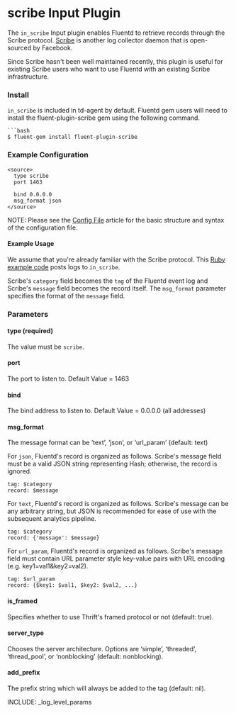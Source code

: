 # scribe Input Plugin

The `in_scribe` Input plugin enables Fluentd to retrieve records through the Scribe protocol. [Scribe](https://github.com/facebook/scribe) is another log collector daemon that is open-sourced by Facebook.

Since Scribe hasn't been well maintained recently, this plugin is useful for existing Scribe users who want to use Fluentd with an existing Scribe infrastructure.

### Install

`in_scribe` is included in td-agent by default. Fluentd gem users will need to install the fluent-plugin-scribe gem using the following command.

    ```bash
    $ fluent-gem install fluent-plugin-scribe

### Example Configuration

    
    <source>
      type scribe
      port 1463

      bind 0.0.0.0
      msg_format json
    </source>

NOTE: Please see the <a href="config-file">Config File</a> article for the basic structure and syntax of the configuration file.

#### Example Usage

We assume that you're already familiar with the Scribe protocol. This [Ruby example code](https://github.com/fluent/fluent-plugin-scribe/blob/master/bin/fluent-scribe-remote) posts logs to `in_scribe`.

Scribe's `category` field becomes the `tag` of the Fluentd event log and Scribe's `message` field becomes the record itself. The `msg_format` parameter specifies the format of the `message` field.

### Parameters

#### type (required)
The value must be `scribe`.

#### port
The port to listen to. Default Value = 1463

#### bind
The bind address to listen to. Default Value = 0.0.0.0 (all addresses)

#### msg_format

The message format can be ‘text’, ‘json’, or ‘url_param’ (default: text)

For `json`, Fluentd's record is organized as follows. Scribe's message field must be a valid JSON string representing Hash; otherwise, the record is ignored.

    tag: $category
    record: $message

For `text`, Fluentd's record is organized as follows. Scribe's message can be any arbitrary string, but JSON is recommended for ease of use with the subsequent analytics pipeline.

    tag: $category
    record: {'message': $message}

For `url_param`, Fluentd's record is organized as follows. Scribe's message field must contain URL parameter style key-value pairs with URL encoding (e.g. key1=val1&key2=val2).

    tag: $url_param
    record: {$key1: $val1, $key2: $val2, ...}

#### is_framed
Specifies whether to use Thrift's framed protocol or not (default: true).

#### server_type
Chooses the server architecture. Options are ‘simple’, ‘threaded’, ‘thread_pool’, or ‘nonblocking’ (default: nonblocking).

####  add_prefix
The prefix string which will always be added to the tag (default: nil).

INCLUDE: _log_level_params

